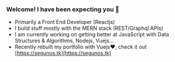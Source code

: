 ### Welcome! I have been expecting you 👋

- Primarily a Front End Developer (Reactjs)
- I build stuff mostly with the MERN stack (REST/Graphql APIs)
- I am currently working on getting better at JavaScript with Data Structures & Algorithms, Nodejs, Vuejs...
- Recently rebuilt my portfolio with Vuejs❤️, check it out [https://segunos.tk](https://segunos.tk)

<!--
**Segun98/Segun98** is a ✨ _special_ ✨ repository because its `README.md` (this file) appears on your GitHub profile.

Here are some ideas to get you started:

- 🔭 I’m currently working on ...
- 🌱 I’m currently learning ...
- 👯 I’m looking to collaborate on ...
- 🤔 I’m looking for help with ...
- 💬 Ask me about ...
- 📫 How to reach me: ...
- 😄 Pronouns: ...
- ⚡ Fun fact: ...
-->
